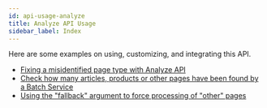 ```yaml
---
id: api-usage-analyze
title: Analyze API Usage
sidebar_label: Index
---
```


Here are some examples on using, customizing, and integrating this API.

- [Fixing a misidentified page type with Analyze API](guides-fixing-analyze-page-type)
- [Check how many articles, products or other pages have been found by a Batch Service](guides-check-results-specific-page-type)
- [Using the "fallback" argument to force processing of "other" pages](guides-analyze-api-fallback)